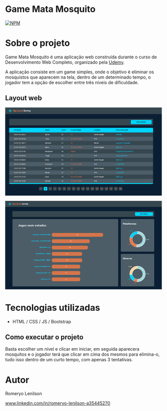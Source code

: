 # Game Mata Mosquito
[![NPM](https://img.shields.io/npm/l/react)](https://github.com/Romeryo92/game-mata-mosquito/blob/main/LICENSE) 

# Sobre o projeto

Game Mata Mosquito é uma aplicação web construída durante o curso de Desenvolvimento Web Completo, organizado pela [Udemy](https://www.udemy.com/share/101WqG3@N-zriY43IxITV9f3B2ENDOEwUrGeMMBQ1Cic7v7PXjviYgcHmUCZG_PB68-aFQ7ASA==/).

A aplicação consiste em um game simples, onde o objetivo é eliminar os mosquistos que aparecem na tela, dentro de um determinado tempo, o jogador tem a opção de escolher entre três níveis de dificuldade.

## Layout web
![Web 1](https://github.com/acenelio/assets/raw/main/sds1/web1.png)

![Web 2](https://github.com/acenelio/assets/raw/main/sds1/web2.png)

# Tecnologias utilizadas
- HTML / CSS / JS / Bootstrap

## Como executar o projeto

Basta escolher um nível e clicar em iniciar, em seguida aparecera mosquitos e o jogador terá que clicar em cima dos mesmos para elimina-o, tudo isso dentro de um curto tempo, com apenas 3 tentativas.

# Autor

Romeryo Lenilson

www.linkedin.com/in/romeryo-lenilson-a35445270
